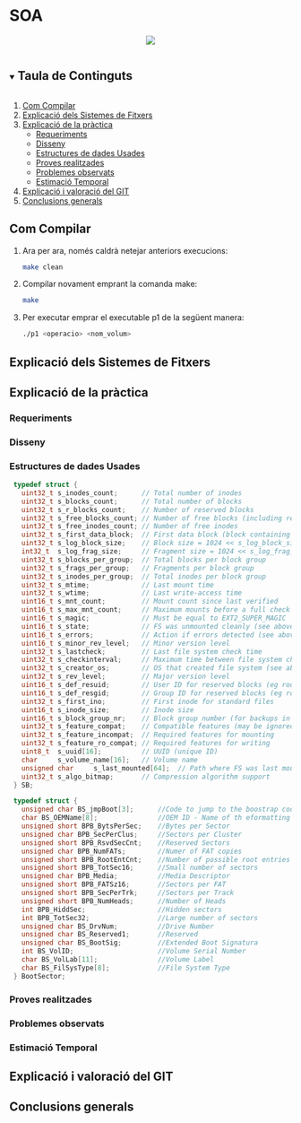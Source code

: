 # SOA

<p align="center">
  <a href="http://linkedin.com/">
  <img src="https://img.shields.io/badge/FASE-1-brightgreen?style=for-the-badge&logo=c">
  </a>
</p>
  
<details open="open">
  <summary><h2 style="display: inline-block">Taula de Continguts</h2></summary>
  <ol>
    <li><a href="#com-compilar">Com Compilar</a></li>
    <li><a href="#explicació-dels-sistemes-de-fitxers">Explicació dels Sistemes de Fitxers</a></li>
    <li>
      <a href="#explicació-de-la-pràctica">Explicació de la pràctica</a>
      <ul>
        <li><a href="#requeriments">Requeriments</a></li>
        <li><a href="#disseny">Disseny</a></li>
        <li><a href="#estructures-de-dades-usades">Estructures de dades Usades</a></li>
        <li><a href="#proves-realitzades">Proves realitzades</a></li>
        <li><a href="#problemes-observats">Problemes observats</a></li>
        <li><a href="#estimació-temporal">Estimació Temporal</a></li>
      </ul>
    </li>
    <li><a href="#explicació-i-valoració-del-git">Explicació i valoració del GIT</a></li>
    <li><a href="#conclusions-generals">Conclusions generals</a></li>
  </ol>
</details>

## Com Compilar
1. Ara per ara, només caldrà netejar anteriors execucions:
   ```sh
   make clean
   ```
2. Compilar novament emprant la comanda make:
   ```sh
   make
   ```
3. Per executar emprar el executable p1 de la següent manera:
   ```sh
   ./p1 <operacio> <nom_volum>
   ```

## Explicació dels Sistemes de Fitxers


## Explicació de la pràctica

### Requeriments

### Disseny

### Estructures de dades Usades
   ```c
    typedef struct {
      uint32_t s_inodes_count;      // Total number of inodes
      uint32_t s_blocks_count;      // Total number of blocks
      uint32_t s_r_blocks_count;    // Number of reserved blocks
      uint32_t s_free_blocks_count; // Number of free blocks (including reserved)
      uint32_t s_free_inodes_count; // Number of free inodes
      uint32_t s_first_data_block;  // First data block (block containing superblock)
      uint32_t s_log_block_size;    // Block size = 1024 << s_log_block_size
      int32_t  s_log_frag_size;     // Fragment size = 1024 << s_log_frag_size
      uint32_t s_blocks_per_group;  // Total blocks per block group
      uint32_t s_frags_per_group;   // Fragments per block group
      uint32_t s_inodes_per_group;  // Total inodes per block group
      uint32_t s_mtime;             // Last mount time
      uint32_t s_wtime;             // Last write-access time
      uint16_t s_mnt_count;         // Mount count since last verified
      uint16_t s_max_mnt_count;     // Maximum mounts before a full check
      uint16_t s_magic;             // Must be equal to EXT2_SUPER_MAGIC
      uint16_t s_state;             // FS was unmounted cleanly (see above)
      uint16_t s_errors;            // Action if errors detected (see above)
      uint16_t s_minor_rev_level;   // Minor version level
      uint32_t s_lastcheck;         // Last file system check time
      uint32_t s_checkinterval;     // Maximum time between file system checks
      uint32_t s_creator_os;        // OS that created file system (see above)
      uint32_t s_rev_level;         // Major version level
      uint16_t s_def_resuid;        // User ID for reserved blocks (eg root)
      uint16_t s_def_resgid;        // Group ID for reserved blocks (eg root)
      uint32_t s_first_ino;         // First inode for standard files
      uint16_t s_inode_size;        // Inode size
      uint16_t s_block_group_nr;    // Block group number (for backups in groups)
      uint32_t s_feature_compat;    // Compatible features (may be ignored)
      uint32_t s_feature_incompat;  // Required features for mounting
      uint32_t s_feature_ro_compat; // Required features for writing
      uint8_t  s_uuid[16];          // UUID (unique ID)
      char     s_volume_name[16];   // Volume name
      unsigned char     s_last_mounted[64];  // Path where FS was last mounted
      uint32_t s_algo_bitmap;       // Compression algorithm support
    } SB;

    typedef struct {
      unsigned char BS_jmpBoot[3];      //Code to jump to the boostrap code
      char BS_OEMName[8];               //OEM ID - Name of th eformatting OS
      unsigned short BPB_BytsPerSec;    //Bytes per Sector
      unsigned char BPB_SecPerClus;     //Sectors per Cluster
      unsigned short BPB_RsvdSecCnt;    //Reserved Sectors
      unsigned char BPB_NumFATs;        //Numer of FAT copies
      unsigned short BPB_RootEntCnt;    //Number of possible root entries
      unsigned short BPB_TotSec16;      //Small number of sectors
      unsigned char BPB_Media;          //Media Descriptor
      unsigned short BPB_FATSz16;       //Sectors per FAT
      unsigned short BPB_SecPerTrk;     //Sectors per Track
      unsigned short BPB_NumHeads;      //Number of Heads
      int BPB_HiddSec;                  //Hidden sectors
      int BPB_TotSec32;                 //Large number of sectors
      unsigned char BS_DrvNum;          //Drive Number
      unsigned char BS_Reserved1;       //Reserved
      unsigned char BS_BootSig;         //Extended Boot Signatura
      int BS_VolID;                     //Volume Serial Number
      char BS_VolLab[11];               //Volume Label
      char BS_FilSysType[8];            //File System Type
    } BootSector;
   ```
### Proves realitzades

### Problemes observats

### Estimació Temporal

## Explicació i valoració del GIT

## Conclusions generals



